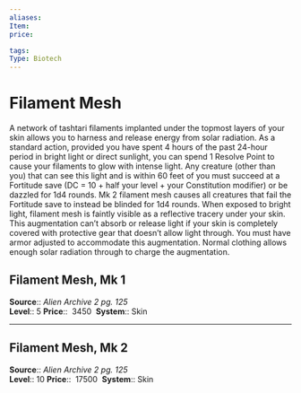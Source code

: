 ```yaml
---
aliases: 
Item:
price:  

tags: 
Type: Biotech
---
```


# Filament Mesh

A network of tashtari filaments implanted under the topmost layers of your skin allows you to harness and release energy from solar radiation. As a standard action, provided you have spent 4 hours of the past 24-hour period in bright light or direct sunlight, you can spend 1 Resolve Point to cause your filaments to glow with intense light. Any creature (other than you) that can see this light and is within 60 feet of you must succeed at a Fortitude save (DC = 10 + half your level + your Constitution modifier) or be dazzled for 1d4 rounds. Mk 2 filament mesh causes all creatures that fail the Fortitude save to instead be blinded for 1d4 rounds. When exposed to bright light, filament mesh is faintly visible as a reflective tracery under your skin. This augmentation can’t absorb or release light if your skin is completely covered with protective gear that doesn’t allow light through. You must have armor adjusted to accommodate this augmentation. Normal clothing allows enough solar radiation through to charge the augmentation.  

## Filament Mesh, Mk 1

**Source**:: _Alien Archive 2 pg. 125_  
**Level**:: 5
**Price**::  3450 
**System**:: Skin  
  

---

## Filament Mesh, Mk 2

**Source**:: _Alien Archive 2 pg. 125_  
**Level**:: 10
**Price**::  17500 
**System**:: Skin
